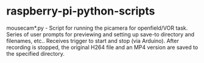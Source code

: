 # raspberry-pi-python-scripts

mousecam*.py - Script for running the picamera for openfield/VOR task. Series of user prompts for previewing and setting up save-to directory and filenames, etc.. Receives trigger to start and stop (via Arduino). After recording is stopped, the original H264 file and an MP4 version are saved to the specified directory.

